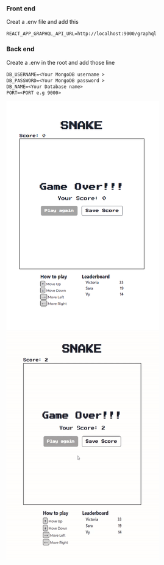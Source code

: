 ### Front end
Creat a .env file and add this 
```
REACT_APP_GRAPHQL_API_URL=http://localhost:9000/graphql
```

### Back end
Create a .env in the root and add those line
```
DB_USERNAME=<Your MongoDB username >
DB_PASSWORD=<Your MongoDB password >
DB_NAME=<Your Database name>
PORT=<PORT e.g 9000>
```

<img src="./game/doc/snake1.png" width="400" height="600" />
<img src="./game/doc/snake2.gif" width="400" height="600" />